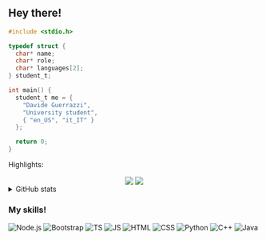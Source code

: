 ## Hey there!
```c
#include <stdio.h>

typedef struct {
  char* name;
  char* role;
  char* languages[2];
} student_t;

int main() {
  student_t me = {
    "Davide Guerrazzi",
    "University student",
    { "en_US", "it_IT" }
  };

  return 0;
}
```

Highlights:

<div align="center">
  <img align="center" src="https://github-readme-stats.vercel.app/api/pin/?username=crazy-catzzz&repo=kebax&show_icons=true" />
  <img align="center" src="https://github-readme-stats.vercel.app/api/pin/?username=crazy-catzzz&repo=botty&show_icons=true" />
</div>


<details>
  <summary>GitHub stats</summary>

  ![GitHub stats](https://github-readme-stats.vercel.app/api?username=crazy-catzzz&layout=compact&count_private=true)
  ![Top Langs](https://github-readme-stats.vercel.app/api/top-langs/?username=crazy-catzzz&layout=compact&hide_title=1)
</details>

### My skills! 
![Node.js](https://img.shields.io/badge/Node.js-43853D?style=for-the-badge&logo=node.js&logoColor=white) ![Bootstrap](https://img.shields.io/badge/Bootstrap-563D7C?style=for-the-badge&logo=bootstrap&logoColor=white) ![TS](https://img.shields.io/badge/TypeScript-007ACC?style=for-the-badge&logo=typescript&logoColor=white) ![JS](https://img.shields.io/badge/JavaScript-F7DF1E?style=for-the-badge&logo=JavaScript&logoColor=white) ![HTML](https://img.shields.io/badge/HTML-239120?style=for-the-badge&logo=html5&logoColor=white) ![CSS](https://img.shields.io/badge/CSS-239120?&style=for-the-badge&logo=css3&logoColor=white) ![Python](https://img.shields.io/badge/Python-3776AB?style=for-the-badge&logo=python&logoColor=white) ![C++](https://img.shields.io/badge/C%2B%2B-00599C?style=for-the-badge&logo=c%2B%2B&logoColor=white) ![Java](https://img.shields.io/badge/Java-ED8B00?style=for-the-badge&logo=openjdk&logoColor=white)
